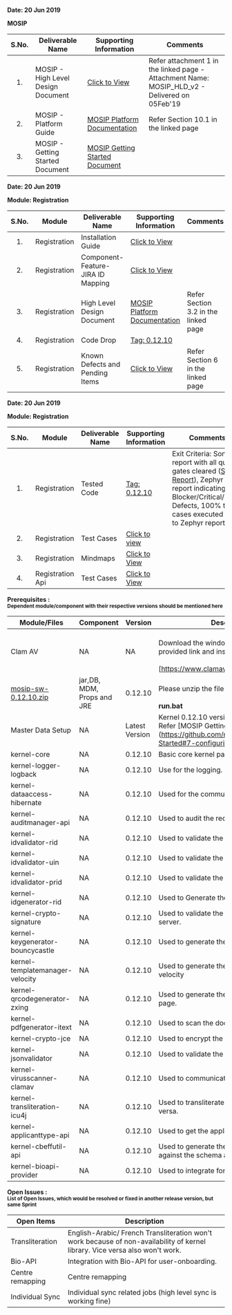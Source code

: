 **Date: 20 Jun 2019** 

**MOSIP**

|**S.No.**| **Deliverable Name**| **Supporting Information**|**Comments**|
|:------:|-----|---|---|
|1.|MOSIP - High Level Design Document|[Click to View](Deliverables---Attachments)|Refer attachment 1 in the linked page - Attachment Name: MOSIP_HLD_v2 - Delivered on 05Feb'19|
|2.|MOSIP - Platform Guide|[MOSIP Platform Documentation](Platform-Documentation)|Refer Section 10.1 in the linked page|
|3.|MOSIP - Getting Started Document|[MOSIP Getting Started Document](https://github.com/mosip/mosip/wiki/Getting-Started)|


**Date: 20 Jun 2019**

**Module: Registration**

|**S.No.**|**Module**|**Deliverable Name**| **Supporting Information**|**Comments**|
|:------:|-----|---|---|---|
|1.|Registration|Installation Guide| [Click to View](https://github.com/mosip/mosip/wiki/Registration-Client-Setup)
|2.|Registration|Component-Feature-JIRA ID Mapping|[Click to View](https://github.com/mosip/mosip/wiki/Component-Feature-ID-JIRA-ID-Mapping#9-registration-)|
|3.|Registration|High Level Design Document|[MOSIP Platform Documentation](https://github.com/mosip/mosip/wiki/Platform-Documentation#32-registration-services-)|Refer Section 3.2 in the linked page|
|4.|Registration|Code Drop|[Tag: 0.12.10](/mosip/mosip/releases/tag/0.12.10)||
|5.|Registration|Known Defects and Pending Items|[Click to View](Deliverables---Attachments)|Refer Section 6 in the linked page|

**Date: 20 Jun 2019**

**Module: Registration**

|**S.No.**|**Module**|**Deliverable Name**| **Supporting Information**|**Comments**|
|:------:|-----|---|---|---|
|1.|Registration|Tested Code|[Tag: 0.12.10](/mosip/mosip/releases/tag/0.12.10)|Exit Criteria: Sonar report with all quality gates cleared ([Sonar Report](//104.215.158.154:9000/dashboard?id=io.mosip.preregistration%3Apre-registration-parent)), Zephyr report indicating: No Blocker/Critical/Major Defects, 100% test cases executed (link to Zephyr report)|
|2.|Registration|Test Cases|[Click to view](//mosipid.atlassian.net/projects/MOS?version.id=10016&cycle.id=3ecb8208-a6f8-4ce0-9c07-1b87e1842e97&selectedItem=com.thed.zephyr.je__project-centric-view-tests-page&testsTab=test-cycles-tab)||
|3.|Registration|Mindmaps|[Click to View](/mosip/mosip/tree/master/docs/testing/Registration%20Client/Mindmaps)|
|4.|Registration Api|Test Cases|[Click to View](https://github.com/mosip/mosip/blob/master/docs/testing/Registration%20Client/Mindmaps/Reg_Client_NonBio_Integration_TestCases.xlsx)|

**Prerequisites : <br><sub>Dependent module/component with their respective versions should be mentioned here</sub></br>**  

|**Module/Files**|**Component**|**Version**|**Description (If any)**|
|-----|-------------|----------------|--------------|
|Clam AV |NA|NA|<br>Download the windows clam av antivirus by provided link and install the s\w.</br> <br>[https://www.clamav.net/downloads#otherversions]</br>|
|[mosip-sw-0.12.10.zip](https://devops.mosip.io/artifactory/libs-release/io/mosip/registration/registration-client/0.12.10/)|jar,DB, MDM, Props and JRE|0.12.10|<br>Please unzip the file and execute the run.bat</br><br> **run.bat**</br>|
|Master Data Setup |NA|Latest Version|Kernel 0.12.10 version of DB scripts can be used. Refer [MOSIP Getting Started doc.] (https://github.com/mosip/mosip/wiki/Getting-Started#7-configuring-mosip-).|
|kernel-core|NA|0.12.10|Basic core kernel packages.|
|kernel-logger-logback|NA|0.12.10|Use for the logging.|
|kernel-dataaccess-hibernate|NA|0.12.10|Used for the communicating to the DB.|
|kernel-auditmanager-api|NA|0.12.10|Used to audit the records into the DB|
|kernel-idvalidator-rid|NA|0.12.10|Used to validate the RID format.|
|kernel-idvalidator-uin|NA|0.12.10|Used to validate the UIN format|
|kernel-idvalidator-prid|NA|0.12.10|Used to validate the PRID format|
|kernel-idgenerator-rid|NA|0.12.10|Used to Generate the RID.|
|kernel-crypto-signature|NA|0.12.10|Used to validate the signature response from server.|
|kernel-keygenerator-bouncycastle|NA|0.12.10|Used to generate the key pair for AES -256.|
|kernel-templatemanager-velocity|NA|0.12.10|Used to generate the template manager using the velocity|
|kernel-qrcodegenerator-zxing|NA|0.12.10|Used to generate the QR code in acknowledgment page.|
|kernel-pdfgenerator-itext|NA|0.12.10|Used to scan the document in PDF format.|
|kernel-crypto-jce|NA|0.12.10|Used to encrypt the packet information|
|kernel-jsonvalidator|NA|0.12.10|Used to validate the JSON.|
|kernel-virusscanner-clamav|NA|0.12.10|Used to communicate to the Antivirus Clam AV|
|kernel-transliteration-icu4j|NA|0.12.10|Used to transliterate the Arabic to French and vice versa.|
|kernel-applicanttype-api|NA|0.12.10|Used to get the applicant types |
|kernel-cbeffutil-api|NA|0.12.10|Used to generate the CBEFF file and validate against the schema also.|
|kernel-bioapi-provider|NA|0.12.10|Used to integrate for the user-onboarding.|

**Open Issues : <br><sub>List of Open Issues, which would be resolved or fixed in another release version, but same Sprint</sub></br>**  

|Open Items|Description
|-----------------|----------------------
Transliteration|English-Arabic/ French Transliteration  won't work because of non-availability of kernel library. Vice versa also won't work.
Bio-API|Integration with Bio-API for user-onboarding.
Centre remapping| Centre remapping
Individual Sync| Individual sync related jobs (high level sync is working fine) 
 

